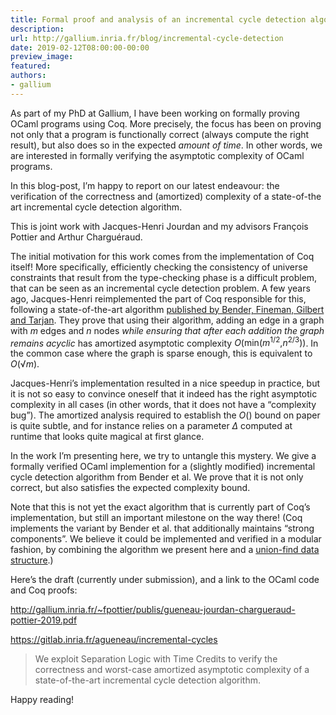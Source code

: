 ```yaml
---
title: Formal proof and analysis of an incremental cycle detection algorithm
description:
url: http://gallium.inria.fr/blog/incremental-cycle-detection
date: 2019-02-12T08:00:00-00:00
preview_image:
featured:
authors:
- gallium
---
```




<p>As part of my PhD at Gallium, I have been working on formally proving
OCaml programs using Coq. More precisely, the focus has been on proving
not only that a program is functionally correct (always compute the
right result), but also does so in the expected <em>amount of time</em>.
In other words, we are interested in formally verifying the asymptotic
complexity of OCaml programs.</p>
<p>In this blog-post, I&rsquo;m happy to report on our latest endeavour: the
verification of the correctness and (amortized) complexity of a
state-of-the art incremental cycle detection algorithm.</p>




<p>This is joint work with Jacques-Henri Jourdan and my advisors
Fran&ccedil;ois Pottier and Arthur Chargu&eacute;raud.</p>
<p>The initial motivation for this work comes from the implementation of
Coq itself! More specifically, efficiently checking the consistency of
universe constraints that result from the type-checking phase is a
difficult problem, that can be seen as an incremental cycle detection
problem. A few years ago, Jacques-Henri reimplemented the part of Coq
responsible for this, following a state-of-the-art algorithm <a href="https://dl.acm.org/citation.cfm?doid=2846106.2756553">published by
Bender, Fineman, Gilbert and Tarjan</a>. They prove that using their
algorithm, adding an edge in a graph with <span class="math inline"><em>m</em></span> edges and <span class="math inline"><em>n</em></span> nodes <em>while ensuring that
after each addition the graph remains acyclic</em> has amortized
asymptotic complexity <span class="math inline"><em>O</em>(min(<em>m</em><sup>1/2</sup>,<em>n</em><sup>2/3</sup>))</span>.
In the common case where the graph is sparse enough, this is equivalent
to <span class="math inline"><em>O</em>(&radic;<em>m</em>)</span>.</p>
<p>Jacques-Henri&rsquo;s implementation resulted in a nice speedup in
practice, but it is not so easy to convince oneself that it indeed has
the right asymptotic complexity in all cases (in other words, that it
does not have a &ldquo;complexity bug&rdquo;). The amortized analysis required to
establish the <span class="math inline"><em>O</em>()</span> bound on
paper is quite subtle, and for instance relies on a parameter <span class="math inline"><em>&Delta;</em></span> computed at runtime that looks
quite magical at first glance.</p>
<p>In the work I&rsquo;m presenting here, we try to untangle this mystery. We
give a formally verified OCaml implemention for a (slightly modified)
incremental cycle detection algorithm from Bender et al.&nbsp;We prove that
it is not only correct, but also satisfies the expected complexity
bound.</p>
<p>Note that this is not yet the exact algorithm that is currently part
of Coq&rsquo;s implementation, but still an important milestone on the way
there! (Coq implements the variant by Bender et al.&nbsp;that additionally
maintains &ldquo;strong components&rdquo;. We believe it could be implemented and
verified in a modular fashion, by combining the algorithm we present
here and a <a href="http://gallium.inria.fr/~fpottier/publis/chargueraud-pottier-uf-sltc.pdf">union-find
data structure</a>.)</p>
<p>Here&rsquo;s the draft (currently under submission), and a link to the
OCaml code and Coq proofs:</p>
<p><a href="http://gallium.inria.fr/~fpottier/publis/gueneau-jourdan-chargueraud-pottier-2019.pdf" class="uri">http://gallium.inria.fr/~fpottier/publis/gueneau-jourdan-chargueraud-pottier-2019.pdf</a></p>
<p><a href="https://gitlab.inria.fr/agueneau/incremental-cycles" class="uri">https://gitlab.inria.fr/agueneau/incremental-cycles</a></p>
<blockquote>
<p>We exploit Separation Logic with Time Credits to verify the
correctness and worst-case amortized asymptotic complexity of a
state-of-the-art incremental cycle detection algorithm.</p>
</blockquote>
<p>Happy reading!</p>



